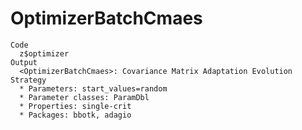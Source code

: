# OptimizerBatchCmaes

    Code
      z$optimizer
    Output
      <OptimizerBatchCmaes>: Covariance Matrix Adaptation Evolution Strategy
      * Parameters: start_values=random
      * Parameter classes: ParamDbl
      * Properties: single-crit
      * Packages: bbotk, adagio

